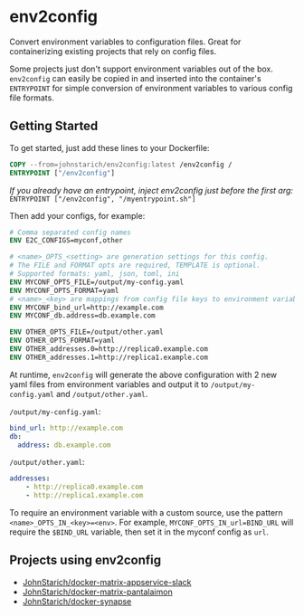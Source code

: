 # env2config
Convert environment variables to configuration files. Great for containerizing existing projects that rely on config files.

Some projects just don't support environment variables out of the box. `env2config` can easily be copied in and inserted into the container's `ENTRYPOINT` for simple conversion of environment variables to various config file formats.

## Getting Started
To get started, just add these lines to your Dockerfile:
```Dockerfile
COPY --from=johnstarich/env2config:latest /env2config /
ENTRYPOINT ["/env2config"]
```
_If you already have an entrypoint, inject env2config just before the first arg:_ `ENTRYPOINT ["/env2config", "/myentrypoint.sh"]`

Then add your configs, for example:
```Dockerfile
# Comma separated config names
ENV E2C_CONFIGS=myconf,other

# <name>_OPTS_<setting> are generation settings for this config.
# The FILE and FORMAT opts are required, TEMPLATE is optional.
# Supported formats: yaml, json, toml, ini
ENV MYCONF_OPTS_FILE=/output/my-config.yaml
ENV MYCONF_OPTS_FORMAT=yaml
# <name>_<key> are mappings from config file keys to environment variables.
ENV MYCONF_bind_url=http://example.com
ENV MYCONF_db.address=db.example.com

ENV OTHER_OPTS_FILE=/output/other.yaml
ENV OTHER_OPTS_FORMAT=yaml
ENV OTHER_addresses.0=http://replica0.example.com
ENV OTHER_addresses.1=http://replica1.example.com
```

At runtime, `env2config` will generate the above configuration with 2 new yaml files from environment variables and output it to `/output/my-config.yaml` and `/output/other.yaml`.

`/output/my-config.yaml`:
```yaml
bind_url: http://example.com
db:
  address: db.example.com
```

`/output/other.yaml`:
```yaml
addresses:
    - http://replica0.example.com
    - http://replica1.example.com
```

To require an environment variable with a custom source, use the pattern `<name>_OPTS_IN_<key>=<env>`.
For example, `MYCONF_OPTS_IN_url=BIND_URL` will require the `$BIND_URL` variable, then set it in the myconf config as `url`.

## Projects using env2config

* [JohnStarich/docker-matrix-appservice-slack](https://github.com/JohnStarich/docker-matrix-appservice-slack)
* [JohnStarich/docker-matrix-pantalaimon](https://github.com/JohnStarich/docker-matrix-pantalaimon)
* [JohnStarich/docker-synapse](https://github.com/JohnStarich/docker-synapse)
